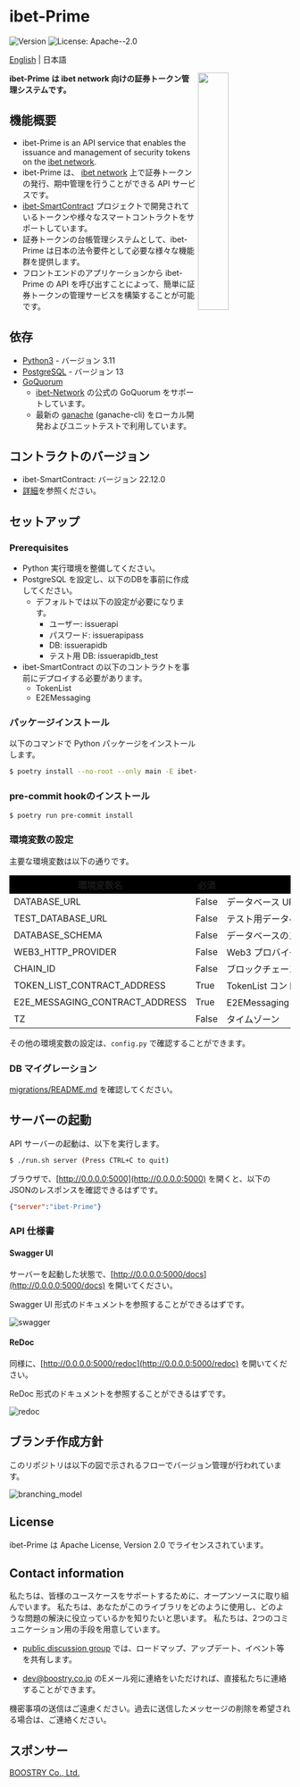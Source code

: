 # ibet-Prime

<p>
  <img alt="Version" src="https://img.shields.io/badge/version-23.9-blue.svg?cacheSeconds=2592000" />
  <img alt="License: Apache--2.0" src="https://img.shields.io/badge/License-Apache--2.0-yellow.svg" />
</p>

[English](./README.md) | 日本語

<img width="33%" align="right" src="https://user-images.githubusercontent.com/963333/71672471-6383c080-2db9-11ea-85b6-8815519652ec.png"/>

**ibet-Prime は ibet network 向けの証券トークン管理システムです。**

## 機能概要

- ibet-Prime is an API service that enables the issuance and management of security tokens on the [ibet network](https://github.com/BoostryJP/ibet-Network).
- ibet-Prime は、 [ibet network](https://github.com/BoostryJP/ibet-Network) 上で証券トークンの発行、期中管理を行うことができる API サービスです。
- [ibet-SmartContract](https://github.com/BoostryJP/ibet-SmartContract) プロジェクトで開発されているトークンや様々なスマートコントラクトをサポートしています。
- 証券トークンの台帳管理システムとして、ibet-Prime は日本の法令要件として必要な様々な機能群を提供します。
- フロントエンドのアプリケーションから ibet-Prime の API を呼び出すことによって、簡単に証券トークンの管理サービスを構築することが可能です。

## 依存

- [Python3](https://www.python.org/downloads/release/python-3811/) - バージョン 3.11
- [PostgreSQL](https://www.postgresql.org/) - バージョン 13
- [GoQuorum](https://github.com/ConsenSys/quorum)
  - [ibet-Network](https://github.com/BoostryJP/ibet-Network) の公式の GoQuorum をサポートしています。
  - 最新の [ganache](https://github.com/trufflesuite/ganache) (ganache-cli) をローカル開発およびユニットテストで利用しています。

## コントラクトのバージョン

* ibet-SmartContract: バージョン 22.12.0
* [詳細](./contracts/contract_version.md)を参照ください。

## セットアップ

### Prerequisites

- Python 実行環境を整備してください。
- PostgreSQL を設定し、以下のDBを事前に作成してください。
  - デフォルトでは以下の設定が必要になります。
    - ユーザー: issuerapi
    - パスワード: issuerapipass
    - DB: issuerapidb
    - テスト用 DB: issuerapidb_test
- ibet-SmartContract の以下のコントラクトを事前にデプロイする必要があります。
  - TokenList
  - E2EMessaging

### パッケージインストール

以下のコマンドで Python パッケージをインストールします。
```bash
$ poetry install --no-root --only main -E ibet-explorer
```

### pre-commit hookのインストール
```bash
$ poetry run pre-commit install
```

### 環境変数の設定

主要な環境変数は以下の通りです。

<table style="border-collapse: collapse" id="env-table">
    <tr bgcolor="#000000">
        <th style="width: 25%">環境変数名</th>
        <th style="width: 10%">必須</th>
        <th style="width: 30%">詳細</th>
        <th>設定例</th>
    </tr>
    <tr>
        <td>DATABASE_URL</td>
        <td>False</td>
        <td nowrap>データベース URL</td>
        <td>postgresql+psycopg://issuerapi:issuerapipass@localhost:5432/issuerapidb</td>
    </tr>
    <tr>
        <td>TEST_DATABASE_URL</td>
        <td>False</td>
        <td nowrap>テスト用データベース URL</td>
        <td>postgresql+psycopg://issuerapi:issuerapipass@localhost:5432/issuerapidb</td>
    </tr>
    <tr>
        <td>DATABASE_SCHEMA</td>
        <td>False</td>
        <td nowrap>データベースのスキーマ</td>
        <td></td>
    </tr>
    <tr>
        <td>WEB3_HTTP_PROVIDER</td>
        <td>False</td>
        <td nowrap>Web3 プロバイダー</td>
        <td>http://localhost:8545</td>
    </tr>
    <tr>
        <td>CHAIN_ID</td>
        <td>False</td>
        <td nowrap>ブロックチェーンネットワーク ID</td>
        <td>1010032</td>
    </tr>
    <tr>
        <td>TOKEN_LIST_CONTRACT_ADDRESS</td>
        <td>True</td>
        <td nowrap>TokenList コントラクトアドレス</td>
        <td>0x0000000000000000000000000000000000000000</td>
    </tr>
    <tr>
        <td>E2E_MESSAGING_CONTRACT_ADDRESS</td>
        <td>True</td>
        <td nowrap>E2EMessaging コントラクトアドレス</td>
        <td>0x0000000000000000000000000000000000000000</td>
    </tr>
    <tr>
        <td>TZ</td>
        <td>False</td>
        <td nowrap>タイムゾーン</td>
        <td>Asia/Tokyo</td>
    </tr>
</table>

その他の環境変数の設定は、`config.py` で確認することができます。

### DB マイグレーション

[migrations/README.md](migrations/README.md) を確認してください。

## サーバーの起動

API サーバーの起動は、以下を実行します。
```bash
$ ./run.sh server (Press CTRL+C to quit)
```

ブラウザで、[http://0.0.0.0:5000](http://0.0.0.0:5000) を開くと、以下のJSONのレスポンスを確認できるはずです。
```json
{"server":"ibet-Prime"}
```

### API 仕様書

#### Swagger UI

サーバーを起動した状態で、[http://0.0.0.0:5000/docs](http://0.0.0.0:5000/docs) を開いてください。

Swagger UI 形式のドキュメントを参照することができるはずです。

![swagger](https://user-images.githubusercontent.com/963333/146362141-da0fc0d2-1518-4041-a274-be2b743966a1.png)


#### ReDoc

同様に、[http://0.0.0.0:5000/redoc](http://0.0.0.0:5000/redoc) を開いてください。

ReDoc 形式のドキュメントを参照することができるはずです。

![redoc](https://user-images.githubusercontent.com/963333/146362775-c1ec56fa-f0b0-48a4-8926-75c2b7159c90.png)


## ブランチ作成方針

このリポジトリは以下の図で示されるフローでバージョン管理が行われています。

![branching_model](https://user-images.githubusercontent.com/963333/153910560-2c67f8ad-73ae-4aaa-9e9f-9242643f6098.png)

## License

ibet-Prime は Apache License, Version 2.0 でライセンスされています。

## Contact information

私たちは、皆様のユースケースをサポートするために、オープンソースに取り組んでいます。
私たちは、あなたがこのライブラリをどのように使用し、どのような問題の解決に役立っているかを知りたいと思います。 
私たちは、2つのコミュニケーション用の手段を用意しています。

* [public discussion group](https://github.com/BoostryJP/ibet-Prime/discussions) では、ロードマップ、アップデート、イベント等を共有します。

* [dev@boostry.co.jp](mailto:dev@boostry.co.jp) のEメール宛に連絡をいただければ、直接私たちに連絡することができます。

機密事項の送信はご遠慮ください。過去に送信したメッセージの削除を希望される場合は、ご連絡ください。


## スポンサー

[BOOSTRY Co., Ltd.](https://boostry.co.jp/)
